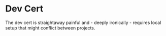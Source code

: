 # Dev Cert
The dev cert is straightaway painful and - deeply ironically - requires local setup that might conflict between projects.